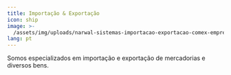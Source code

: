 ```yaml
---
title: Importação & Exportação
icon: ship
image: >-
  /assets/img/uploads/narwal-sistemas-importacao-exportacao-comex-empresas-sistemas-radar.jpg
lang: pt
---
```


Somos especializados em importação e exportação de mercadorias e diversos bens.
